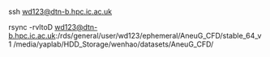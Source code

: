 ssh wd123@dtn-b.hpc.ic.ac.uk

rsync -rvltoD wd123@dtn-b.hpc.ic.ac.uk:/rds/general/user/wd123/ephemeral/AneuG_CFD/stable_64_v1 /media/yaplab/HDD_Storage/wenhao/datasets/AneuG_CFD/

